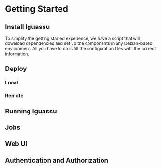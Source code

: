 # Getting Started

## Install Iguassu
To simplify the getting started experience, we have a script that will download dependencies and set
up the components in any Debian-based environment. All you have to do is fill the configuration 
files with the correct information.

## Deploy
### Local

### Remote
	
## Running Iguassu
	
## Jobs
	
## Web UI

## Authentication and Authorization
